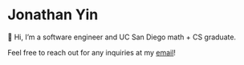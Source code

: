 # Jonathan Yin
👋 Hi, I’m a software engineer and UC San Diego math + CS graduate. 

Feel free to reach out for any inquiries at my [email](mailto:joyin@ucsd.edu)! 
<!---
JonathanYin/JonathanYin is a ✨ special ✨ repository because its `README.md` (this file) appears on your GitHub profile.
You can click the Preview link to take a look at your changes.
--->
